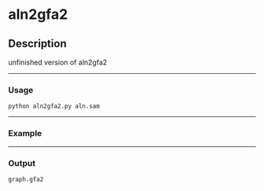 # aln2gfa2

## Description

unfinished version of aln2gfa2

---
### Usage
`python aln2gfa2.py aln.sam`

---
### Example

---
### Output
`graph.gfa2`
